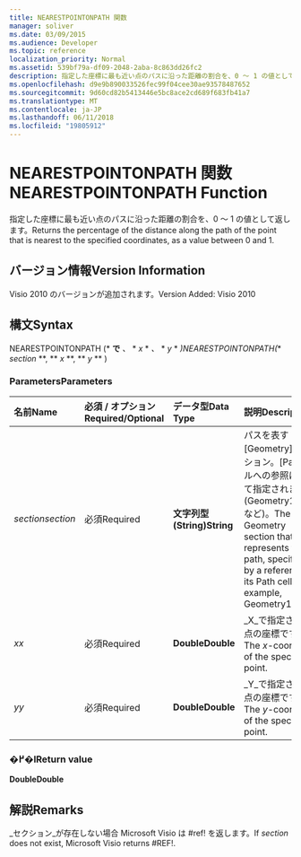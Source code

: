 ```yaml
---
title: NEARESTPOINTONPATH 関数
manager: soliver
ms.date: 03/09/2015
ms.audience: Developer
ms.topic: reference
localization_priority: Normal
ms.assetid: 539bf79a-df09-2048-2aba-8c863dd26fc2
description: 指定した座標に最も近い点のパスに沿った距離の割合を、0 ～ 1 の値として返します。
ms.openlocfilehash: d9e9b890033526fec99f04cee30ae93578487652
ms.sourcegitcommit: 9d60cd82b5413446e5bc8ace2cd689f683fb41a7
ms.translationtype: MT
ms.contentlocale: ja-JP
ms.lasthandoff: 06/11/2018
ms.locfileid: "19805912"
---
```

# <a name="nearestpointonpath-function"></a><span data-ttu-id="e0446-103">NEARESTPOINTONPATH 関数</span><span class="sxs-lookup"><span data-stu-id="e0446-103">NEARESTPOINTONPATH Function</span></span>

<span data-ttu-id="e0446-104">指定した座標に最も近い点のパスに沿った距離の割合を、0 ～ 1 の値として返します。</span><span class="sxs-lookup"><span data-stu-id="e0446-104">Returns the percentage of the distance along the path of the point that is nearest to the specified coordinates, as a value between 0 and 1.</span></span>
  
## <a name="version-information"></a><span data-ttu-id="e0446-105">バージョン情報</span><span class="sxs-lookup"><span data-stu-id="e0446-105">Version Information</span></span>

<span data-ttu-id="e0446-106">Visio 2010 のバージョンが追加されます。</span><span class="sxs-lookup"><span data-stu-id="e0446-106">Version Added: Visio 2010</span></span> 
  
## <a name="syntax"></a><span data-ttu-id="e0446-107">構文</span><span class="sxs-lookup"><span data-stu-id="e0446-107">Syntax</span></span>

<span data-ttu-id="e0446-108">NEARESTPOINTONPATH (* **で** *、* * *x* * *、* * *y* * *)</span><span class="sxs-lookup"><span data-stu-id="e0446-108">NEARESTPOINTONPATH(** *section* **, ** *x* **, ** *y* ** )</span></span> 
  
### <a name="parameters"></a><span data-ttu-id="e0446-109">Parameters</span><span class="sxs-lookup"><span data-stu-id="e0446-109">Parameters</span></span>

|<span data-ttu-id="e0446-110">**名前**</span><span class="sxs-lookup"><span data-stu-id="e0446-110">**Name**</span></span>|<span data-ttu-id="e0446-111">**必須 / オプション**</span><span class="sxs-lookup"><span data-stu-id="e0446-111">**Required/Optional**</span></span>|<span data-ttu-id="e0446-112">**データ型**</span><span class="sxs-lookup"><span data-stu-id="e0446-112">**Data Type**</span></span>|<span data-ttu-id="e0446-113">**説明**</span><span class="sxs-lookup"><span data-stu-id="e0446-113">**Description**</span></span>|
|:-----|:-----|:-----|:-----|
| <span data-ttu-id="e0446-114">_section_</span><span class="sxs-lookup"><span data-stu-id="e0446-114">_section_</span></span> <br/> |<span data-ttu-id="e0446-115">必須</span><span class="sxs-lookup"><span data-stu-id="e0446-115">Required</span></span>  <br/> |<span data-ttu-id="e0446-116">**文字列型 (String)**</span><span class="sxs-lookup"><span data-stu-id="e0446-116">**String**</span></span> <br/> |<span data-ttu-id="e0446-117">パスを表す [Geometry] セクション。[Path] セルへの参照によって指定されます (Geometry1.Path など)。</span><span class="sxs-lookup"><span data-stu-id="e0446-117">The Geometry section that represents the path, specified by a reference to its Path cell (for example, Geometry1.Path).</span></span>  <br/> |
| <span data-ttu-id="e0446-118">_x_</span><span class="sxs-lookup"><span data-stu-id="e0446-118">_x_</span></span> <br/> |<span data-ttu-id="e0446-119">必須</span><span class="sxs-lookup"><span data-stu-id="e0446-119">Required</span></span>  <br/> |<span data-ttu-id="e0446-120">**Double**</span><span class="sxs-lookup"><span data-stu-id="e0446-120">**Double**</span></span> <br/> |<span data-ttu-id="e0446-121">_X_で指定された点の座標です。</span><span class="sxs-lookup"><span data-stu-id="e0446-121">The  _x_-coordinate of the specified point.</span></span>  <br/> |
| <span data-ttu-id="e0446-122">_y_</span><span class="sxs-lookup"><span data-stu-id="e0446-122">_y_</span></span> <br/> |<span data-ttu-id="e0446-123">必須</span><span class="sxs-lookup"><span data-stu-id="e0446-123">Required</span></span>  <br/> |<span data-ttu-id="e0446-124">**Double**</span><span class="sxs-lookup"><span data-stu-id="e0446-124">**Double**</span></span> <br/> |<span data-ttu-id="e0446-125">_Y_で指定された点の座標です。</span><span class="sxs-lookup"><span data-stu-id="e0446-125">The  _y_-coordinate of the specified point.</span></span>  <br/> |
   
### <a name="return-value"></a><span data-ttu-id="e0446-126">�߂�l</span><span class="sxs-lookup"><span data-stu-id="e0446-126">Return value</span></span>

 <span data-ttu-id="e0446-127">**Double**</span><span class="sxs-lookup"><span data-stu-id="e0446-127">**Double**</span></span>
  
## <a name="remarks"></a><span data-ttu-id="e0446-128">解説</span><span class="sxs-lookup"><span data-stu-id="e0446-128">Remarks</span></span>

<span data-ttu-id="e0446-129">_セクション_が存在しない場合 Microsoft Visio は #ref! を返します。</span><span class="sxs-lookup"><span data-stu-id="e0446-129">If  _section_ does not exist, Microsoft Visio returns #REF!.</span></span> 
  

